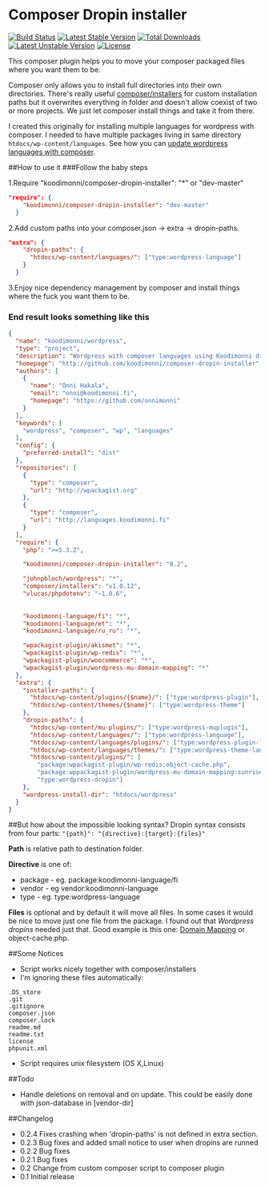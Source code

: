 # Composer Dropin installer

[![Build Status](https://travis-ci.org/Koodimonni/Composer-Dropin-Installer.svg?branch=master)](https://travis-ci.org/Koodimonni/Composer-Dropin-Installer) [![Latest Stable Version](https://poser.pugx.org/koodimonni/composer-dropin-installer/v/stable)](https://packagist.org/packages/koodimonni/composer-dropin-installer) [![Total Downloads](https://poser.pugx.org/koodimonni/composer-dropin-installer/downloads)](https://packagist.org/packages/koodimonni/composer-dropin-installer) [![Latest Unstable Version](https://poser.pugx.org/koodimonni/composer-dropin-installer/v/unstable)](https://packagist.org/packages/koodimonni/composer-dropin-installer) [![License](https://poser.pugx.org/koodimonni/composer-dropin-installer/license)](https://packagist.org/packages/koodimonni/composer-dropin-installer)

This composer plugin helps you to move your composer packaged files where you want them to be.

Composer only allows you to install full directories into their own directories. There's really useful [composer/installers](https://github.com/composer/installers) for custom installation paths but it overwrites everything in folder and doesn't allow coexist of two or more projects. We just let composer install things and take it from there.

I created this originally for installing multiple languages for wordpress with composer. I needed to have multiple packages living in same directory ```htdocs/wp-content/languages```. See how you can [update wordpress languages with composer](http://languages.koodimonni.fi).

##How to use it
###Follow the baby steps

1.Require "koodimonni/composer-dropin-installer": "*" or "dev-master"
```json
"require": {
    "koodimonni/composer-dropin-installer": "dev-master"
  }
```
2.Add custom paths into your composer.json -> extra -> dropin-paths.
```json
"extra": {
    "dropin-paths": {
      "htdocs/wp-content/languages/": ["type:wordpress-language"]
    }
  }
```
3.Enjoy nice dependency management by composer and install things where the fuck you want them to be.

### End result looks something like this
```json
{
  "name": "koodimonni/wordpress",
  "type": "project",
  "description": "Wordpress with composer languages using Koodimonni dropin installer",
  "homepage": "http://github.com/koodimonni/composer-dropin-installer",
  "authors": [
    {
      "name": "Onni Hakala",
      "email": "onni@koodimonni.fi",
      "homepage": "https://github.com/onnimonni"
    }
  ],
  "keywords": [
    "wordpress", "composer", "wp", "languages"
  ],
  "config": {
    "preferred-install": "dist"
  },
  "repositories": [
    {
      "type": "composer",
      "url": "http://wpackagist.org"
    },
    {
      "type": "composer",
      "url": "http://languages.koodimonni.fi"
    }
  ],
  "require": {
    "php": ">=5.3.2",

    "koodimonni/composer-dropin-installer": "0.2",

    "johnpbloch/wordpress": "*",
    "composer/installers": "v1.0.12",
    "vlucas/phpdotenv": "~1.0.6",
    
    
    "koodimonni-language/fi": "*",
    "koodimonni-language/et": "*",
    "koodimonni-language/ru_ru": "*",

    "wpackagist-plugin/akismet": "*",
    "wpackagist-plugin/wp-redis": "*",
    "wpackagist-plugin/woocommerce": "*",
    "wpackagist-plugin/wordpress-mu-domain-mapping": "*"
  },
  "extra": {
    "installer-paths": {
      "htdocs/wp-content/plugins/{$name}/": ["type:wordpress-plugin"],
      "htdocs/wp-content/themes/{$name}": ["type:wordpress-theme"]
    },
    "dropin-paths": {
      "htdocs/wp-content/mu-plugins/": ["type:wordpress-muplugin"],
      "htdocs/wp-content/languages/": ["type:wordpress-language"],
      "htdocs/wp-content/languages/plugins/": ["type:wordpress-plugin-language"],
      "htdocs/wp-content/languages/themes/": ["type:wordpress-theme-language"],
      "htdocs/wp-content/plugins/": [
        "package:wpackagist-plugin/wp-redis:object-cache.php",
        "package:wppackagist-plugin/wordpress-mu-domain-mapping:sunrise.php",
        "type:wordpress-dropin"]
    },
    "wordpress-install-dir": "htdocs/wordpress"
  }
}
```

##But how about the impossible looking syntax?
Dropin syntax consists from four parts: ```"{path}": "{directive}:{target}:{files}"```

**Path** is relative path to destination folder.

**Directive** is one of:
* package -  eg. package:koodimonni-language/fi
* vendor - eg vendor:koodimonni-language
* type - eg. type:wordpress-language

**Files** is optional and by default it will move all files.
In some cases it would be nice to move just one file from the package.
I found out that *Wordpress dropins* needed just that. Good example is this one: [Domain Mapping](https://wordpress.org/plugins/wordpress-mu-domain-mapping/) or object-cache.php.

##Some Notices
* Script works nicely together with composer/installers
* I'm ignoring these files automatically:
```
.DS_store
.git
.gitignore
composer.json
composer.lock
readme.md
readme.txt
license
phpunit.xml
```
* Script requires unix filesystem (OS X,Linux)

##Todo
* Handle deletions on removal and on update. This could be easily done with json-database in [vendor-dir]

##Changelog
* 0.2.4 Fixes crashing when 'dropin-paths' is not defined in extra section.
* 0.2.3 Bug fixes and added small notice to user when dropins are runned
* 0.2.2 Bug fixes
* 0.2.1 Bug fixes
* 0.2 Change from custom composer script to composer plugin
* 0.1 Initial release
